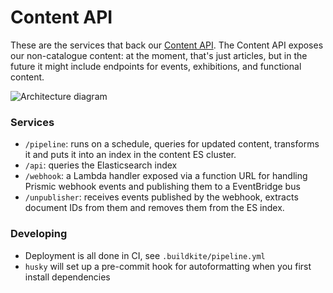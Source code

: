 # Content API

These are the services that back our [Content API](https://developers.wellcomecollection.org/api/content). The Content API exposes our non-catalogue content: at the moment, that's just articles, but in the future it might include endpoints for events, exhibitions, and functional content.

![Architecture diagram](https://github.com/wellcomecollection/content-api/assets/4429247/b29a6bf5-f5af-426c-b827-550b84c5541c)

### Services

- `/pipeline`: runs on a schedule, queries for updated content, transforms it and puts it into an index in the content ES cluster.
- `/api`: queries the Elasticsearch index
- `/webhook`: a Lambda handler exposed via a function URL for handling Prismic webhook events and publishing them to a EventBridge bus
- `/unpublisher`: receives events published by the webhook, extracts document IDs from them and removes them from the ES index.

### Developing

- Deployment is all done in CI, see `.buildkite/pipeline.yml`
- `husky` will set up a pre-commit hook for autoformatting when you first install dependencies
